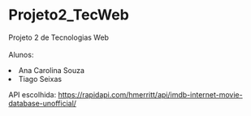 # Projeto2_TecWeb

Projeto 2 de Tecnologias Web <br> <br>
Alunos:
<li>Ana Carolina Souza <br>
<li> Tiago Seixas <br>
  
API escolhida: https://rapidapi.com/hmerritt/api/imdb-internet-movie-database-unofficial/
